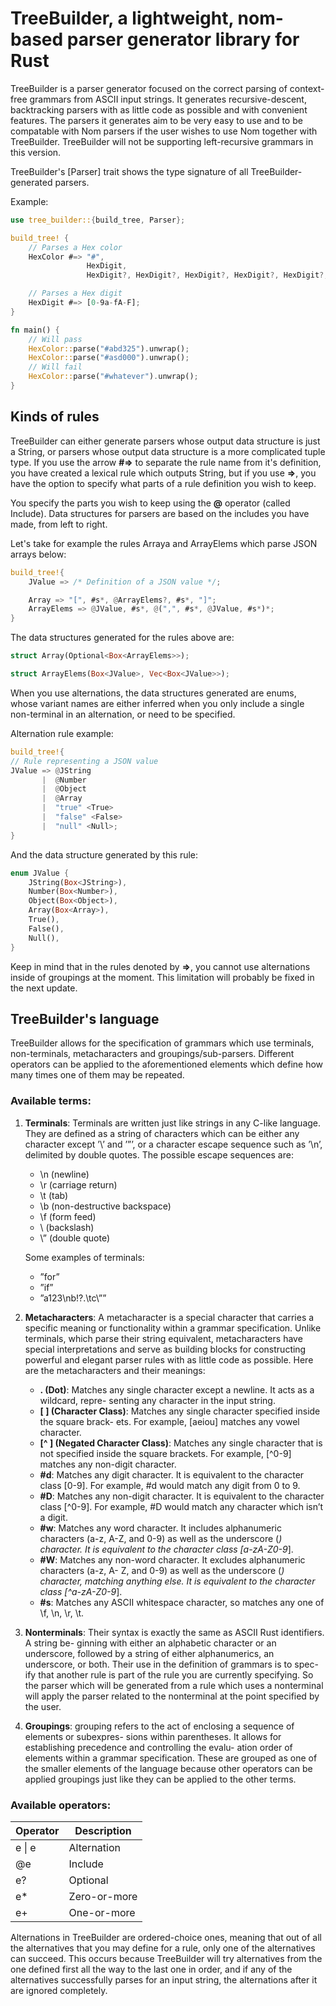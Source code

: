 # TreeBuilder, a lightweight, nom-based parser generator library for Rust

TreeBuilder is a parser generator focused on the correct parsing of context-free grammars
from ASCII input strings. It generates recursive-descent, backtracking parsers with as little code
as possible and with convenient features. The parsers it generates aim to be very easy to use and
to be compatable with Nom parsers if the user wishes to use Nom together with
TreeBuilder. TreeBuilder will not be supporting left-recursive grammars in this version.

TreeBuilder's [Parser] trait shows the type signature of all
TreeBuilder-generated parsers.

Example:

```rust
use tree_builder::{build_tree, Parser};

build_tree! {
    // Parses a Hex color
    HexColor #=> "#",
                 HexDigit,
                 HexDigit?, HexDigit?, HexDigit?, HexDigit?, HexDigit?;

    // Parses a Hex digit
    HexDigit #=> [0-9a-fA-F];
}

fn main() {
    // Will pass
    HexColor::parse("#abd325").unwrap();
    HexColor::parse("#asd000").unwrap();
    // Will fail
    HexColor::parse("#whatever").unwrap();
}
```

## Kinds of rules

TreeBuilder can either generate parsers whose output data structure is just
a String, or parsers whose output data structure is a more complicated tuple
type. If you use the arrow **#=>** to separate the rule name from it's
definition, you have created a lexical rule which outputs String, but if you
use **=>**, you have the option to specify what parts of a rule definition
you wish to keep.

You specify the parts you wish to keep using the **@** operator (called
Include). Data structures for parsers are based on the includes you have
made, from left to right.

Let's take for example the rules Arraya and ArrayElems which parse JSON
arrays below:

```rust
build_tree!{
    JValue => /* Definition of a JSON value */;

    Array => "[", #s*, @ArrayElems?, #s*, "]";
    ArrayElems => @JValue, #s*, @(",", #s*, @JValue, #s*)*;
}
```

The data structures generated for the rules above are:

```rust
struct Array(Optional<Box<ArrayElems>>);

struct ArrayElems(Box<JValue>, Vec<Box<JValue>>);
```

When you use alternations, the data structures generated are enums, whose
variant names are either inferred when you only include a single
non-terminal in an alternation, or need to be specified.

Alternation rule example:

```rust
build_tree!{
// Rule representing a JSON value
JValue => @JString
       |  @Number
       |  @Object
       |  @Array
       |  "true" <True>
       |  "false" <False>
       |  "null" <Null>;
}
```

And the data structure generated by this rule:

```rust
enum JValue {
    JString(Box<JString>),
    Number(Box<Number>),
    Object(Box<Object>),
    Array(Box<Array>),
    True(),
    False(),
    Null(),
}
```

Keep in mind that in the rules denoted by **=>**, you cannot use
alternations inside of groupings at the moment. This limitation will
probably be fixed in the next update.

## TreeBuilder's language

TreeBuilder allows for the specification of grammars which use terminals,
non-terminals, metacharacters and groupings/sub-parsers. Different operators
can be applied to the aforementioned elements which define how many times
one of them may be repeated.

### Available terms:

1. **Terminals**: Terminals are written just like strings in any C-like
   language. They are defined as a string of characters which can be either
   any character except ’\’ and ’”’, or a character escape sequence such as
   ’\n’, delimited by double quotes.
   The possible escape sequences are:
     * \n (newline)
     * \r (carriage return)
     * \t (tab)
     * \b (non-destructive backspace)
     * \f (form feed)
     * \\ (backslash)
     * \” (double quote)

   Some examples of terminals:
     * ”for”
     * ”if”
     * ”a123\nb!?.\tc\””

2. **Metacharacters**: A metacharacter is a special character that carries a
   specific meaning or functionality within a grammar specification. Unlike
   terminals, which parse their string equivalent, metacharacters have
   special interpretations and serve as building blocks for constructing
   powerful and elegant parser rules with as little code as possible. Here
   are the metacharacters and their meanings:

   * **. (Dot)**: Matches any single character except a newline. It acts as a wildcard, repre-
     senting any character in the input string.
   * **\[ \] (Character Class)**: Matches any single character specified inside the square brack-
   ets. For example, \[aeiou\] matches any vowel character.
   * **[^ ] (Negated Character Class)**: Matches any single character that is not specified
   inside the square brackets. For example, \[^0-9\] matches any non-digit character.
   * **#d**: Matches any digit character. It is equivalent to the character class \[0-9\]. For
   example, #d would match any digit from 0 to 9.
   * **#D**: Matches any non-digit character. It is equivalent to the character class \[^0-9\].
   For example, #D would match any character which isn’t a digit.
   * **#w**: Matches any word character. It includes alphanumeric characters (a-z, A-Z, and
   0-9) as well as the underscore (_) character. It is equivalent to the character class
   \[a-zA-Z0-9_\].
   * **#W**: Matches any non-word character. It excludes alphanumeric characters (a-z, A-
   Z, and 0-9) as well as the underscore (_) character, matching anything else. It is
   equivalent to the character class \[^a-zA-Z0-9_\].
   * **#s**: Matches any ASCII whitespace character, so matches any one of \f, \n, \r, \t.

3. **Nonterminals**: Their syntax is exactly the same as ASCII Rust identifiers. A string be-
   ginning with either an alphabetic character or an underscore, followed by a string of either
   alphanumerics, an underscore, or both. Their use in the definition of grammars is to spec-
   ify that another rule is part of the rule you are currently specifying. So the parser which
   will be generated from a rule which uses a nonterminal will apply the parser related to the
   nonterminal at the point specified by the user.

4. **Groupings**: grouping refers to the act of enclosing a sequence of elements or subexpres-
   sions within parentheses. It allows for establishing precedence and controlling the evalu-
   ation order of elements within a grammar specification. These are grouped as one of the
   smaller elements of the language because other operators can be applied groupings just like
   they can be applied to the other terms.

### Available operators:

| Operator | Description        |
|----------|--------------------|
| e \| e   | Alternation        |
| @e       | Include            |
| e?       | Optional           |
| e*       | Zero-or-more       |
| e+       | One-or-more        |

Alternations in TreeBuilder are ordered-choice ones, meaning that out of all
the alternatives that you may define for a rule, only one of the
alternatives can succeed. This occurs because TreeBuilder will try
alternatives from the one defined first all the way to the last one in
order, and if any of the alternatives successfully parses for an input
string, the alternations after it are ignored completely.


